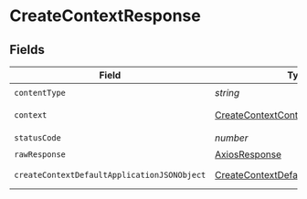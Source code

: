 # CreateContextResponse


## Fields

| Field                                                                                                 | Type                                                                                                  | Required                                                                                              | Description                                                                                           |
| ----------------------------------------------------------------------------------------------------- | ----------------------------------------------------------------------------------------------------- | ----------------------------------------------------------------------------------------------------- | ----------------------------------------------------------------------------------------------------- |
| `contentType`                                                                                         | *string*                                                                                              | :heavy_check_mark:                                                                                    | N/A                                                                                                   |
| `context`                                                                                             | [CreateContextContext](../../models/operations/createcontextcontext.md)                               | :heavy_minus_sign:                                                                                    | The new context                                                                                       |
| `statusCode`                                                                                          | *number*                                                                                              | :heavy_check_mark:                                                                                    | N/A                                                                                                   |
| `rawResponse`                                                                                         | [AxiosResponse](https://axios-http.com/docs/res_schema)                                               | :heavy_minus_sign:                                                                                    | N/A                                                                                                   |
| `createContextDefaultApplicationJSONObject`                                                           | [CreateContextDefaultApplicationJSON](../../models/operations/createcontextdefaultapplicationjson.md) | :heavy_minus_sign:                                                                                    | Error response.                                                                                       |